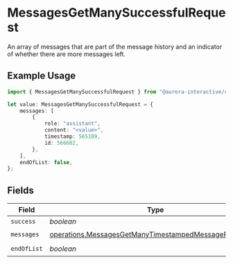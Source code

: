 # MessagesGetManySuccessfulRequest

An array of messages that are part of the message history and an indicator of whether there are more messages left.

## Example Usage

```typescript
import { MessagesGetManySuccessfulRequest } from "@aurora-interactive/chatbot-api-sdk/models/operations";

let value: MessagesGetManySuccessfulRequest = {
    messages: [
        {
            role: "assistant",
            content: "<value>",
            timestamp: 565189,
            id: 566602,
        },
    ],
    endOfList: false,
};
```

## Fields

| Field                                                                                                                          | Type                                                                                                                           | Required                                                                                                                       | Description                                                                                                                    |
| ------------------------------------------------------------------------------------------------------------------------------ | ------------------------------------------------------------------------------------------------------------------------------ | ------------------------------------------------------------------------------------------------------------------------------ | ------------------------------------------------------------------------------------------------------------------------------ |
| `success`                                                                                                                      | *boolean*                                                                                                                      | :heavy_minus_sign:                                                                                                             | N/A                                                                                                                            |
| `messages`                                                                                                                     | [operations.MessagesGetManyTimestampedMessageResponse](../../models/operations/messagesgetmanytimestampedmessageresponse.md)[] | :heavy_check_mark:                                                                                                             | N/A                                                                                                                            |
| `endOfList`                                                                                                                    | *boolean*                                                                                                                      | :heavy_check_mark:                                                                                                             | N/A                                                                                                                            |